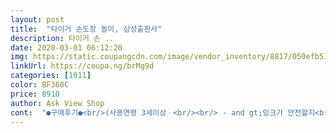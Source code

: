 ```yaml
---
layout: post 
title:  "타이거 손도장 놀이, 삼성출판사" 
description: 타이거 손 ..
date: 2020-03-01 06:12:20 
img: https://static.coupangcdn.com/image/vendor_inventory/8817/050efb51a339b748eb3f9d70f682cc354a8ff0601bea6d9cbbbdb41acf98.jpg 
linkUrl: https://coupa.ng/brMg9d 
categories: [1011] 
color: BF360C 
price: 8910 
author: Ask View Shop 
cont:  "●구매후기●<br/>(사용연령 3세이상ᆞ<br/><br/> - and gt;잉크가 안전할지<br/>.<br/><br/>33개월아이 사용<br/>38개월 아이가 좋아해요.<br/><br/>3세이하는 부모님감독하에 사용 문구ㅡ사진참조)<br/>[ 가성비 ]<br/>[ 도장이 잘 찍히는지 ]<br/>[ 손에묻은 도장 잘 지워지는지 ]<br/>[ 책 구성 ]<br/>[ 추천 여부 ... <br/> ]<br/>[ 흥미도 ]<br/>ᆞᆞᆞᆞ<br/>ᆞᆞᆞᆞᆞ<br/>각 손가락 사용 후 섞이지 않게 손닦고ᆞ<br/>개월수가 38갤이라 커서 그런건지는 잘 모르겠지만<br/>고집스럽게<br/>구매에 유익한 후기였다면 《도움이 돼요》를 눌러시길 부탁드려요♡<br/>구성은 알록달록한 7가지 색깔의 잉크패드와<br/>그래서 알아보던중 마이리틀타이거 타이거 손도장놀이가 마음에 들어서 구매했네요 ㅎㅎ<br/>그래서 하얀 스케치북에 찍는데 책에서처럼<br/>그러나 잉크에 물기가 많은 편 아닌 듯<br/>그런 아이들 문센 미술수업 전<br/>그리고 물에 잘 씻겨서 물티슈에도 흐르는 물에도 깔끔하게 잘 지워져서 뒷마무리도 깔끔하고 집에서 간단하게 미술놀이 하기 넘 좋아요~<br/>그리고 한번 꾹찍어 두번만 종이에 대도 급격히 연해짐<br/>놀 것으로 예상됨<br/>놀이가이드와 함께 내맘대로 찍기,<br/>놀이터에서 못 놀고 거의 집에서 보내는데요... <br/><br/>높지는 않은것같아요.<br/><br/>뇌도 자극 시켜준다고 해요<br/>다소 걱정되었으나 "안전확인신고확인증" 믿고<br/>도장을 도구가 아닌 손으로 찍는게 독특했는지<br/>도장이 종이에서 쉽게 마르지않고 액체 상태로 종이 위에 붕떠있어요.<br/><br/>도장찍기 놀이감을 2가지를 샀는데<br/>도장패드는 스펀지에 물감 묻혀놓은게 다이고,<br/>뚜껑이 있어서 물감이 마를일 없이 관리가 편해요<br/>막상 아이가 손도장을 찍고보니 잘 찍히기는 하나<br/>매일은 힘들더라도 가끔씩 해주면 재미도 있고<br/>문제는... <br/>티비만 보게 되게 되네여 ㅠㅠ<br/>물감놀이 도입을 위한 워밍업 정도로<br/>삼성출판이나 제조국이 중국<br/>상세페이지에 잉크 구성성분에 대해서도<br/>선ᆞ칸 상관없이<br/>손 잘닦이고 절대 입에 안대게 하며 사용<br/>손가락에 묻혀 놀이책에 찍는 방식이에요.<br/><br/>손도장찍기<br/>손에 묻는 거 싫어하는 모습없이<br/>손에 뭐 묻히는 것 무지 싫어하는 아이들<br/>손으로 하는 활동은 아이들의 소근육을 발달 시키고<br/>순서대로 찍기, 손도장 찍고 그림 그리기 등<br/>스프링으로 된 놀이책으로 구성되어 있어요<br/>시작하면 좋을듯<br/>아무렇게나 막<br/>아이들 발달에도 좋을거 같아요!<br/>아이들의 흥미유발과 창의력을 높이기 위한 노력이 보이나<br/>아이의 흥미도가 높은 편이었어요.<br/><br/>얇아서 두번만에 끝이날 정도였으니요(아쉽.<br/>.<br/>)<br/>언급이 있으면 더 신뢰가 갈것 같네요.<br/><br/>엄마 못하게 하고<br/>오랜만에 새로운 도장놀이가 나와서인지 아이가 엄청 흥분.<br/>.<br/>ㅎ<br/>옷에 계속묻어 팔을 걷어줬더니 팔에도 묻네요ㅎ<br/>옷에 묻을시 안지워질 각오로 시작<br/>요즘 추운날씨 때문에<br/>우리아이 포함<br/>유해성이 낮겠지 싶은 생각도 듭니다.<br/><br/>이 미술놀이를 약간 시시해하는 것같아요.<br/>.<br/><br/>잉크마르지않게 뚜껑 잘덮어 둠<br/>잉크패드는 KC 안전 확인 검사를 마쳐 안전하고<br/>잘 지워지는걸로 봐선 아이에게 잔여물이 거의 남지않으니<br/>저희 아이는 미술학원을 8개월 동안 주2회 다니고 있어서인지,<br/>조금더 낮은 개월수의 아이라면 좋아할것 같네요^^<br/>조만간 2<br/> -3번 더 가지고<br/>종이 얇지 않고 좋음<br/>좋아하니깐<br/>주변에 한둘은 꼭 있던데<br/>주의사항대로 물티슈 준비ᆞ<br/>즐겁게 찍어댐 ㅎㅎ<br/>책 내지는 도톰하나 흡수가 잘되는 종이라고 생각했는데<br/>책은 도장찍기를 잘 유도할만큼 흥미로우나<br/>책이 많이 얇아 이틀만에 책에 찍기 완료했습니다.<br/><br/>총 24가지의 다양한 활동이 들어있어요<br/>추우니깐 집에서 노는건 좋지만<br/>컬러풀한 배경이 없어서인지 이후 아이 손이 안갔어요.<br/><br/>폼으로 씻으면 아주 깨끗하게 지워집니다.<br/><br/>하나만 먼저하고 이건 숨겨놨다 이제야 꺼내 보여줬거든요.<br/><br/>(사용연령 3세이상ᆞ<br/><br/> - and gt;잉크가 안전할지<br/>.<br/><br/>33개월아이 사용<br/>38개월 아이가 좋아해요.<br/><br/>3세이하는 부모님감독하에 사용 문구ㅡ사진참조)<br/>[ 가성비 ]<br/>[ 도장이 잘 찍히는지 ]<br/>[ 손에묻은 도장 잘 지워지는지 ]<br/>[ 책 구성 ]<br/>[ 추천 여부 ... <br/> ]<br/>[ 흥미도 ]<br/>ᆞᆞᆞᆞ<br/>ᆞᆞᆞᆞᆞ<br/>각 손가락 사용 후 섞이지 않게 손닦고ᆞ<br/>개월수가 38갤이라 커서 그런건지는 잘 모르겠지만<br/>고집스럽게<br/>구매에 유익한 후기였다면 《도움이 돼요》를 눌러시길 부탁드려요♡<br/>구성은 알록달록한 7가지 색깔의 잉크패드와<br/>그래서 알아보던중 마이리틀타이거 타이거 손도장놀이가 마음에 들어서 구매했네요 ㅎㅎ<br/>그래서 하얀 스케치북에 찍는데 책에서처럼<br/>그러나 잉크에 물기가 많은 편 아닌 듯<br/>그런 아이들 문센 미술수업 전<br/>그리고 물에 잘 씻겨서 물티슈에도 흐르는 물에도 깔끔하게 잘 지워져서 뒷마무리도 깔끔하고 집에서 간단하게 미술놀이 하기 넘 좋아요~<br/>그리고 한번 꾹찍어 두번만 종이에 대도 급격히 연해짐<br/>놀 것으로 예상됨<br/>놀이가이드와 함께 내맘대로 찍기,<br/>놀이터에서 못 놀고 거의 집에서 보내는데요... <br/><br/>높지는 않은것같아요.<br/><br/>뇌도 자극 시켜준다고 해요<br/>다소 걱정되었으나 "안전확인신고확인증" 믿고<br/>도장을 도구가 아닌 손으로 찍는게 독특했는지<br/>도장이 종이에서 쉽게 마르지않고 액체 상태로 종이 위에 붕떠있어요.<br/><br/>도장찍기 놀이감을 2가지를 샀는데<br/>도장패드는 스펀지에 물감 묻혀놓은게 다이고,<br/>뚜껑이 있어서 물감이 마를일 없이 관리가 편해요<br/>막상 아이가 손도장을 찍고보니 잘 찍히기는 하나<br/>매일은 힘들더라도 가끔씩 해주면 재미도 있고<br/>문제는... <br/>티비만 보게 되게 되네여 ㅠㅠ<br/>물감놀이 도입을 위한 워밍업 정도로<br/>삼성출판이나 제조국이 중국<br/>상세페이지에 잉크 구성성분에 대해서도<br/>선ᆞ칸 상관없이<br/>손 잘닦이고 절대 입에 안대게 하며 사용<br/>손가락에 묻혀 놀이책에 찍는 방식이에요.<br/><br/>손도장찍기<br/>손에 묻는 거 싫어하는 모습없이<br/>손에 뭐 묻히는 것 무지 싫어하는 아이들<br/>손으로 하는 활동은 아이들의 소근육을 발달 시키고<br/>순서대로 찍기, 손도장 찍고 그림 그리기 등<br/>스프링으로 된 놀이책으로 구성되어 있어요<br/>시작하면 좋을듯<br/>아무렇게나 막<br/>아이들 발달에도 좋을거 같아요!<br/>아이들의 흥미유발과 창의력을 높이기 위한 노력이 보이나<br/>아이의 흥미도가 높은 편이었어요.<br/><br/>얇아서 두번만에 끝이날 정도였으니요(아쉽.<br/>.<br/>)<br/>언급이 있으면 더 신뢰가 갈것 같네요.<br/><br/>엄마 못하게 하고<br/>오랜만에 새로운 도장놀이가 나와서인지 아이가 엄청 흥분.<br/>.<br/>ㅎ<br/>옷에 계속묻어 팔을 걷어줬더니 팔에도 묻네요ㅎ<br/>옷에 묻을시 안지워질 각오로 시작<br/>요즘 추운날씨 때문에<br/>우리아이 포함<br/>유해성이 낮겠지 싶은 생각도 듭니다.<br/><br/>이 미술놀이를 약간 시시해하는 것같아요.<br/>.<br/><br/>잉크마르지않게 뚜껑 잘덮어 둠<br/>잉크패드는 KC 안전 확인 검사를 마쳐 안전하고<br/>잘 지워지는걸로 봐선 아이에게 잔여물이 거의 남지않으니<br/>저희 아이는 미술학원을 8개월 동안 주2회 다니고 있어서인지,<br/>조금더 낮은 개월수의 아이라면 좋아할것 같네요^^<br/>조만간 2<br/> -3번 더 가지고<br/>종이 얇지 않고 좋음<br/>좋아하니깐<br/>주변에 한둘은 꼭 있던데<br/>주의사항대로 물티슈 준비ᆞ<br/>즐겁게 찍어댐 ㅎㅎ<br/>책 내지는 도톰하나 흡수가 잘되는 종이라고 생각했는데<br/>책은 도장찍기를 잘 유도할만큼 흥미로우나<br/>책이 많이 얇아 이틀만에 책에 찍기 완료했습니다.<br/><br/>총 24가지의 다양한 활동이 들어있어요<br/>추우니깐 집에서 노는건 좋지만<br/>컬러풀한 배경이 없어서인지 이후 아이 손이 안갔어요.<br/><br/>폼으로 씻으면 아주 깨끗하게 지워집니다.<br/><br/>하나만 먼저하고 이건 숨겨놨다 이제야 꺼내 보여줬거든요.<br/><br/>" 
---
```

